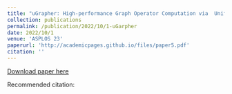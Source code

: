 ```yaml
---
title: "uGrapher: High-performance Graph Operator Computation via  Unified Abstraction for Graph Neural Networks"
collection: publications
permalink: /publication/2022/10/1-uGarpher
date: 2022/10/1
venue: 'ASPLOS 23'
paperurl: 'http://academicpages.github.io/files/paper5.pdf'
citation: ''
---
```


<a href='http://academicpages.github.io/files/paper5.pdf'>Download paper here</a>

Recommended citation: 